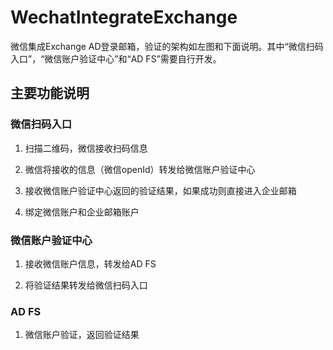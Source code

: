 # WechatIntegrateExchange
微信集成Exchange AD登录邮箱，验证的架构如左图和下面说明。其中“微信扫码入口”，“微信账户验证中心”和“AD FS”需要自行开发。

## 主要功能说明
### 微信扫码入口

1. 扫描二维码，微信接收扫码信息

2. 微信将接收的信息（微信openId）转发给微信账户验证中心

3. 接收微信账户验证中心返回的验证结果，如果成功则直接进入企业邮箱

4. 绑定微信账户和企业邮箱账户

### 微信账户验证中心

1. 接收微信账户信息，转发给AD FS

2. 将验证结果转发给微信扫码入口


### AD FS

1. 微信账户验证，返回验证结果​
